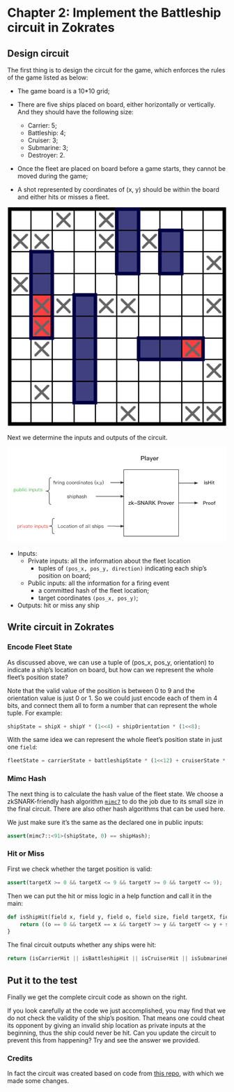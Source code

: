 # Chapter 2: Implement the Battleship circuit in Zokrates

## Design circuit

The first thing is to design the circuit for the game, which enforces the  rules of the game listed as below:

- The game board is a 10*10 grid;
- There are five ships placed on board, either horizontally or vertically. And they should have the following size:
    * Carrier: 5;
    * Battleship: 4;
    * Cruiser: 3;
    * Submarine: 3;
    * Destroyer: 2.

- Once the fleet are placed on board before a game starts, they cannot be moved during the game;

- A shot represented by coordinates of (x, y) should be within the board and either hits or misses a fleet.

<img src="https://github.com/sCrypt-Inc/image-hosting/blob/master/learn-scrypt-courses/course-02/04.png?raw=true" width="600">


Next we determine the inputs and outputs of the circuit.

<img src="https://github.com/sCrypt-Inc/image-hosting/blob/master/learn-scrypt-courses/course-02/11.png?raw=true" width="600">

- Inputs: 
    * Private inputs: all the information about the fleet location
        * tuples of `(pos_x, pos_y, direction)` indicating each ship’s position on board;
    * Public inputs: all the information for a firing event
        * a committed hash of the fleet location;
        * target coordinates `(pos_x, pos_y)`;
- Outputs: hit or miss any ship

## Write circuit in Zokrates

### Encode Fleet State

As discussed above, we can use a tuple of (pos_x, pos_y, orientation) to indicate a ship’s location on board, but how can we represent the whole fleet’s position state?

Note that the valid value of the position is between 0 to 9 and the orientation value is just 0 or 1. So we could just encode each of them in 4 bits, and connect them all to form a number that can represent the whole tuple. For example:

```python
shipState = shipX + shipY * (1<<4) + shipOrientation * (1<<8);
```

With the same idea we can represent the whole fleet’s position state in just one `field`:

```python
fleetState = carrierState + battleshipState * (1<<12) + cruiserState * (1<<24) + submarineState * (1<<36) + destroyerState * (1<<48);
```

### Mimc Hash

The next thing is to calculate the hash value of the fleet state. We choose a zkSNARK-friendly hash algorithm [`mimc7`](https://xiaohuiliu.medium.com/zk-friendly-hash-function-mimc-in-bitcoin-1236783d7f64) to do the job due to its small size in the final circuit. There are also other hash algorithms that can be used here.

We just make sure it’s the same as the declared one in public inputs:

```python
assert(mimc7::<91>(shipState, 0) == shipHash);
```

### Hit or Miss

First we check whether the target position is valid:

```python
assert(targetX >= 0 && targetX <= 9 && targetY >= 0 && targetY <= 9);
```

Then we can put the hit or miss logic in a help function and call it in the main:

```python
def isShipHit(field x, field y, field o, field size, field targetX, field targetY) -> bool {
    return ((o == 0 && targetX == x && targetY >= y && targetY <= y + size - 1) || (o == 1 && targetY == y && targetX >= x && targetX <= x + size - 1));
}
```

The final circuit outputs whether any ships were hit:

```python
return (isCarrierHit || isBattleshipHit || isCruiserHit || isSubmarineHit || isDestroyerHit);
```



## Put it to the test

Finally we get the complete circuit code as shown on the right.

If you look carefully at the code we just accomplished, you may find that we do not check the validity of the ship’s position. That means one could cheat its opponent by giving an invalid ship location as private inputs at the beginning, thus the ship could never be hit. Can you update the circuit to prevent this from happening? Try and see the answer we provided.

### Credits

In fact the circuit was created based on code from [this repo](https://github.com/tommymsz006/zkbattleship-circuit), with which we made some changes.

